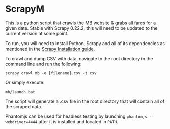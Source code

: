 ScrapyM
=======

This is a python script that crawls the MB website & grabs all fares for a given date. Stable with Scrapy 0.22.2, this will need to be updated to the current version at some point.

To run, you will need to install Python, Scrapy and all  of its dependencies as mentioned in the <a href="http://doc.scrapy.org/en/latest/intro/install.html#intro-install">Scrapy Installation guide</a>.

To crawl and dump CSV with data, navigate to the root directory in the command line and run the following:

<code>scrapy crawl mb -o [filename].csv -t csv</code>

Or simply execute:

<code>mb/launch.bat</code>

The script will generate a .csv file in the root directory that will contain all of the scraped data.

Phantomjs can be used for headless testing by launching <code>phantomjs --webdriver=4444</code> after it is installed and located in <code>PATH</code>.
